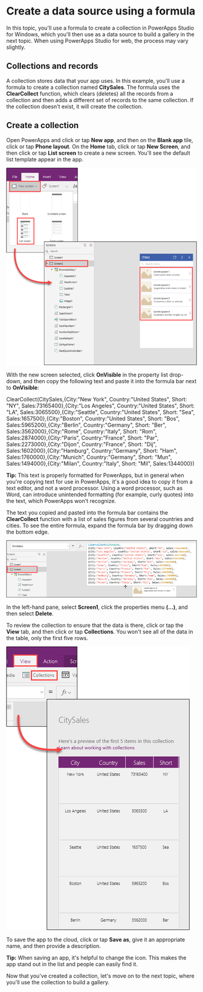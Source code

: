 <properties
   pageTitle="Create a data source by using a formula | Microsoft PowerApps"
   description="Build a data source using only a formula and, later, use the data source to build galleries."
   services=""
   suite="powerapps"
   documentationCenter="na"
   authors="skjerland"
   manager="anneta"
   editor=""
   tags=""/>

<tags
   ms.service="powerapps"
   ms.devlang="na"
   ms.topic="get-started-article"
   ms.tgt_pltfrm="na"
   ms.workload="na"
   ms.date="10/10/2017"
   ms.author="sharik"/>

# Create a data source using a formula
In this topic, you'll use a formula to create a collection in PowerApps Studio for Windows, which you'll then use as a data source to build a gallery in the next topic. When using PowerApps Studio for web, the process may vary slightly.

## Collections and records
A collection stores data that your app uses. In this example, you'll use a formula to create a collection named **CitySales**. The formula uses the **ClearCollect** function, which clears (deletes) all the records from a collection and then adds a different set of records to the same collection. If the collection doesn't exist, it will create the collection.

## Create a collection
Open PowerApps and click or tap **New app**, and then on the **Blank app** tile, click or tap **Phone layout**. On the **Home** tab, click or tap **New Screen**, and then click or tap **List screen** to create a new screen. You'll see the default list template appear in the app.

![New screen](./media/learning-create-data-source/new-screen.png)

With the new screen selected, click **OnVisible** in the property list drop-down, and then copy the following text and paste it into the formula bar next to **OnVisible**:

ClearCollect(CitySales,{City:"New York", Country:"United States", Short: "NY", Sales:73165400},{City:"Los Angeles", Country:"United States", Short: "LA", Sales:3065500},{City:"Seattle", Country:"United States", Short: "Sea", Sales:1657500},{City:"Boston", Country:"United States", Short: "Bos", Sales:5965200},{City:"Berlin", Country:"Germany", Short: "Ber", Sales:3562000},{City:"Rome", Country:"Italy", Short: "Rom", Sales:2874000},{City:"Paris", Country:"France", Short: "Par", Sales:2273000},{City:"Dijon", Country:"France", Short: "Dij", Sales:1602000},{City:"Hamburg", Country:"Germany", Short: "Ham", Sales:1760000},{City:"Munich", Country:"Germany", Short: "Mun", Sales:1494000},{City:"Milan", Country:"Italy", Short: "Mil", Sales:1344000})

**Tip:** This text is properly formatted for PowerApps, but in general when you're copying text for use in PowerApps, it's a good idea to copy it from a text editor, and not a word processor. Using a word processor, such as Word, can introduce unintended formatting (for example, curly quotes) into the text, which PowerApps won't recognize.

The text you copied and pasted into the formula bar contains the **ClearCollect** function with a list of sales figures from several countries and cities. To see the entire formula, expand the formula bar by dragging down the bottom edge.

![Copy data](./media/learning-create-data-source/copy-data.png)

In the left-hand pane, select **Screen1**, click the properties menu **(...)**, and then select **Delete**.

To review the collection to ensure that the data is there, click or tap the **View** tab, and then click or tap **Collections**. You won't see all of the data in the table, only the first five rows.

![View collection](./media/learning-create-data-source/view-collection.png)

To save the app to the cloud, click or tap **Save as**, give it an appropriate name, and then provide a description.

**Tip:** When saving an app, it's helpful to change the icon. This makes the app stand out in the list and people can easily find it.

Now that you've created a collection, let's move on to the next topic, where you'll use the collection to build a gallery.
